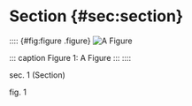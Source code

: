 # Section {#sec:section}

:::: {#fig:figure .figure}
![A Figure](figure.png)

::: caption
Figure 1: A Figure
:::
::::

sec. 1 (Section)

fig. 1
